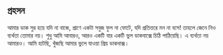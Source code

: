 ## প্রহসন

আমার ডাক সুর হয়ে যদি না বাজে, প্রাণে একটা সবুজ ফুল না ফোটে, যদি প্রতিত্তরে মন না বসে! তাহলে জেনে নিও ব্যর্থতা তোমার নয়। শুধু আমি আবারও, আরও একটি বার একটি ভুল ডাকবাক্সে চিঠি পাঠিয়েছি। এ ব্যর্থতা নয় আমারও। আমি হাটছি, খুঁজছি আমার ভুলে যাওয়া প্রিয় ডাকবাক্স।